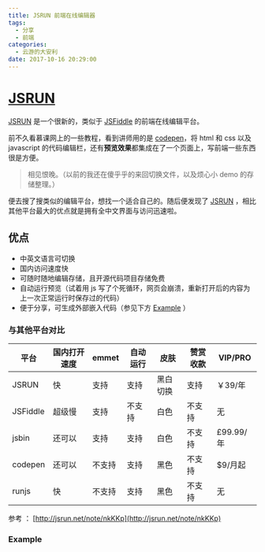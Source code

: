 ```yaml
---
title: JSRUN 前端在线编辑器
tags:
  - 分享
  - 前端
categories:
  - 云游的大安利
date: 2017-10-16 20:29:00
---
```


# [JSRUN](http://jsrun.net/)

[JSRUN](http://jsrun.net/) 是一个很新的，类似于 [JSFiddle](https://jsfiddle.net/) 的前端在线编辑平台。

<!-- more -->

前不久看慕课网上的一些教程，看到讲师用的是 [codepen](https://codepen.io/)，将 html 和 css 以及 javascript 的代码编辑栏，还有**预览效果**都集成在了一个页面上，写前端一些东西很是方便。

> 相见恨晚。（以前的我还在傻乎乎的来回切换文件，以及烦心小 demo 的存储整理。）

便去搜了搜类似的编辑平台，想找一个适合自己的。随后便发现了 [JSRUN](http://jsrun.net/) ，相比其他平台最大的优点就是拥有全中文界面与访问迅速啦。

## 优点

*   中英文语言可切换
*   国内访问速度快
*   可随时随地编辑存储，且开源代码项目存储免费
*   自动运行预览（试着用 js 写了个死循环，网页会崩溃，重新打开后的内容为上一次正常运行时保存过的代码）
*   便于分享，可生成外部嵌入代码（参见下方 [Example](#Example) ）

### 与其他平台对比

平台|国内打开速度|emmet|自动运行|皮肤|赞赏收款|VIP/PRO
---|---|---|---|---|---|---
JSRUN|快|支持|支持|黑白切换|支持|￥39/年
JSFiddle|超级慢|支持|不支持|白色|不支持|无
jsbin|还可以|支持|支持|白色|不支持|£99.99/年
codepen|还可以|不支持|支持|黑色|不支持|$9/月起
runjs|快|不支持|支持|黑色|不支持|无

参考 ： [http://jsrun.net/note/nkKKp](http://jsrun.net/note/nkKKp)

### Example

<script async src="//jsrun.net/K6iKp/embed/all/light/"></script>